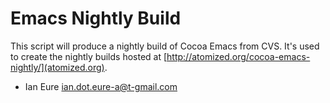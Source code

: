 Emacs Nightly Build
===================

This script will produce a nightly build of Cocoa Emacs from CVS. It's used to create the nightly builds hosted at [http://atomized.org/cocoa-emacs-nightly/](atomized.org).

 - Ian Eure <ian.dot.eure-a@t-gmail.com>
